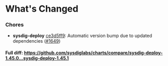 # What's Changed

### Chores
- **sysdig-deploy** [ce3d5ff9](https://github.com/sysdiglabs/charts/commit/ce3d5ff9a69856758cd8c5ecc8d1145a00acf5a2): Automatic version bump due to updated dependencies ([#1649](https://github.com/sysdiglabs/charts/issues/1649))
#### Full diff: https://github.com/sysdiglabs/charts/compare/sysdig-deploy-1.45.0...sysdig-deploy-1.45.1
